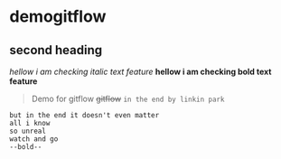 # demogitflow
## second heading
*hellow i am checking italic text feature*
**hellow i am checking bold text feature**
>Demo for gitflow
~~gitflow~~
`in the end by linkin park`
```i tried so hard and got so far 
but in the end it doesn't even matter
all i know
so unreal
watch and go
--bold--


